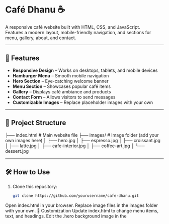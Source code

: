 # Café Dhanu ☕

A responsive café website built with HTML, CSS, and JavaScript.  
Features a modern layout, mobile-friendly navigation, and sections for menu, gallery, about, and contact.

---

## 🚀 Features
- **Responsive Design** – Works on desktops, tablets, and mobile devices
- **Hamburger Menu** – Smooth mobile navigation
- **Hero Section** – Eye-catching welcome banner
- **Menu Section** – Showcases popular café items
- **Gallery** – Displays café ambiance and products
- **Contact Form** – Allows visitors to send messages
- **Customizable Images** – Replace placeholder images with your own

---

## 📂 Project Structure
├── index.html # Main website file
├── images/ # Image folder (add your own images here)
│ ├── hero.jpg
│ ├── espresso.jpg
│ ├── croissant.jpg
│ ├── latte.jpg
│ ├── cafe-interior.jpg
│ ├── coffee-art.jpg
│ └── dessert.jpg

---

## 🛠️ How to Use
1. Clone this repository:
   ```bash
   git clone https://github.com/yourusername/cafe-dhanu.git
Open index.html in your browser.
Replace image files in the images folder with your own.
🎨 Customization
Update index.html to change menu items, text, and headings.
Edit the .hero background image in the <style> section.
Replace the placeholder images in the images folder.
📸 Image Sources
All placeholder images are from Unsplash.
📄 License
This project is licensed under the MIT License – feel free to use and modify it for your own purposes.
